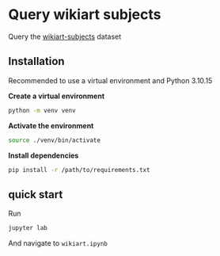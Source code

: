 # Query wikiart subjects

Query the [wikiart-subjects](https://huggingface.co/datasets/jlbaker361/wikiart-subjects) dataset

## Installation

Recommended to use a virtual environment and Python 3.10.15

**Create a virtual environment**
```bash
python -m venv venv
```

**Activate the environment**
```bash
source ./venv/bin/activate
```

**Install dependencies**
```bash
pip install -r /path/to/requirements.txt
```

## quick start

Run

```bash
jupyter lab
```

And navigate to `wikiart.ipynb`


